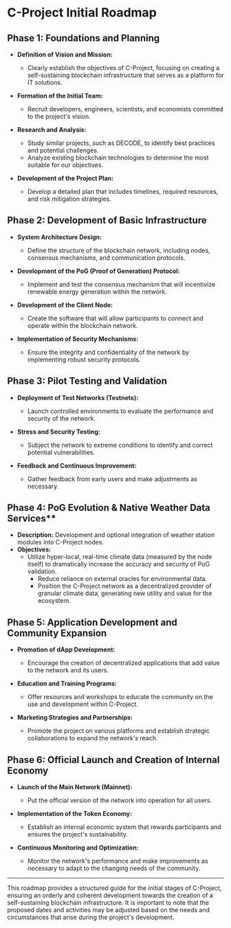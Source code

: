 # C-Project Initial Roadmap

## Phase 1: Foundations and Planning

- **Definition of Vision and Mission:**
  - Clearly establish the objectives of C-Project, focusing on creating a self-sustaining blockchain infrastructure that serves as a platform for IT solutions.

- **Formation of the Initial Team:**
  - Recruit developers, engineers, scientists, and economists committed to the project's vision.

- **Research and Analysis:**
  - Study similar projects, such as DECODE, to identify best practices and potential challenges.
  - Analyze existing blockchain technologies to determine the most suitable for our objectives.

- **Development of the Project Plan:**
  - Develop a detailed plan that includes timelines, required resources, and risk mitigation strategies.

## Phase 2: Development of Basic Infrastructure

- **System Architecture Design:**
  - Define the structure of the blockchain network, including nodes, consensus mechanisms, and communication protocols.

- **Development of the PoG (Proof of Generation) Protocol:**
  - Implement and test the consensus mechanism that will incentivize renewable energy generation within the network.

- **Development of the Client Node:**
  - Create the software that will allow participants to connect and operate within the blockchain network.

- **Implementation of Security Mechanisms:**
  - Ensure the integrity and confidentiality of the network by implementing robust security protocols.

## Phase 3: Pilot Testing and Validation

- **Deployment of Test Networks (Testnets):**
  - Launch controlled environments to evaluate the performance and security of the network.

- **Stress and Security Testing:**
  - Subject the network to extreme conditions to identify and correct potential vulnerabilities.

- **Feedback and Continuous Improvement:**
  - Gather feedback from early users and make adjustments as necessary.

## Phase 4: PoG Evolution & Native Weather Data Services**
- **Description:** Development and optional integration of weather station modules into C-Project nodes.
- **Objectives:**
  - Utilize hyper-local, real-time climate data (measured by the node itself) to dramatically increase the accuracy and security of 
    PoG validation.
    - Reduce reliance on external oracles for environmental data.
    - Position the C-Project network as a decentralized provider of granular climate data, generating new utility and value for the 
     ecosystem.

## Phase 5: Application Development and Community Expansion

- **Promotion of dApp Development:**
  - Encourage the creation of decentralized applications that add value to the network and its users.

- **Education and Training Programs:**
  - Offer resources and workshops to educate the community on the use and development within C-Project.

- **Marketing Strategies and Partnerships:**
  - Promote the project on various platforms and establish strategic collaborations to expand the network's reach.

## Phase 6: Official Launch and Creation of Internal Economy

- **Launch of the Main Network (Mainnet):**
  - Put the official version of the network into operation for all users.

- **Implementation of the Token Economy:**
  - Establish an internal economic system that rewards participants and ensures the project's sustainability.

- **Continuous Monitoring and Optimization:**
  - Monitor the network's performance and make improvements as necessary to adapt to the changing needs of the community.

---

This roadmap provides a structured guide for the initial stages of C-Project, ensuring an orderly and coherent development towards the creation of a self-sustaining blockchain infrastructure. It is important to note that the proposed dates and activities may be adjusted based on the needs and circumstances that arise during the project's development.
